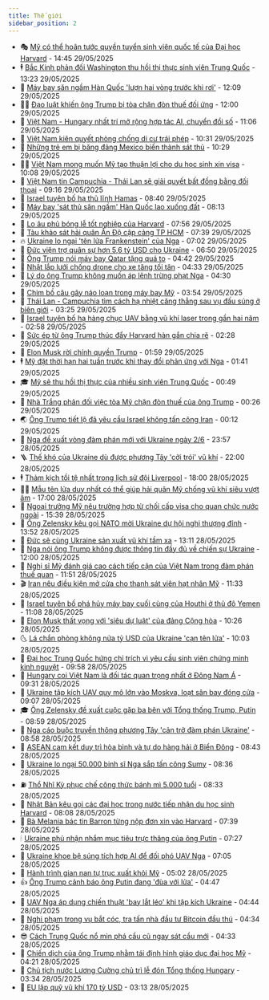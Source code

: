 ```yaml
---
title: Thế giới
sidebar_position: 2
---
```


<!-- vnexpress-the-gioi:START -->
- 🎭 [Mỹ có thể hoãn tước quyền tuyển sinh viên quốc tế của Đại học Harvard](https://vnexpress.net/my-co-the-hoan-tuoc-quyen-tuyen-sinh-vien-quoc-te-cua-dai-hoc-harvard-4892218.html) - 14:45 29/05/2025
- 🕴 [Bắc Kinh phản đối Washington thu hồi thị thực sinh viên Trung Quốc](https://vnexpress.net/bac-kinh-phan-doi-washington-thu-hoi-thi-thuc-sinh-vien-trung-quoc-4892190.html) - 13:23 29/05/2025
- 🤭 [Máy bay săn ngầm Hàn Quốc &#39;lượn hai vòng trước khi rơi&#39;](https://vnexpress.net/may-bay-san-ngam-han-quoc-luon-hai-vong-truoc-khi-roi-4892177.html) - 12:09 29/05/2025
- 🧑‍💻 [Đạo luật khiến ông Trump bị tòa chặn đòn thuế đối ứng](https://vnexpress.net/dao-luat-khien-ong-trump-bi-toa-chan-don-thue-doi-ung-4891798.html) - 12:00 29/05/2025
- 🦏 [Việt Nam - Hungary nhất trí mở rộng hợp tác AI, chuyển đổi số](https://vnexpress.net/viet-nam-hungary-nhat-tri-mo-rong-hop-tac-ai-chuyen-doi-so-4892179.html) - 11:06 29/05/2025
- 🦒 [Việt Nam kiên quyết phòng chống di cư trái phép](https://vnexpress.net/viet-nam-kien-quyet-phong-chong-di-cu-trai-phep-4892146.html) - 10:31 29/05/2025
- 🌈 [Những trẻ em bị băng đảng Mexico biến thành sát thủ](https://vnexpress.net/nhung-tre-em-bi-bang-dang-mexico-bien-thanh-sat-thu-4891793.html) - 10:29 29/05/2025
- 🧑‍🏫 [Việt Nam mong muốn Mỹ tạo thuận lợi cho du học sinh xin visa](https://vnexpress.net/viet-nam-mong-muon-my-tao-thuan-loi-cho-du-hoc-sinh-xin-visa-4892127.html) - 10:08 29/05/2025
- 🐲 [Việt Nam tin Campuchia - Thái Lan sẽ giải quyết bất đồng bằng đối thoại](https://vnexpress.net/viet-nam-tin-campuchia-thai-lan-se-giai-quyet-bat-dong-bang-doi-thoai-4892128.html) - 09:16 29/05/2025
- 🦒 [Israel tuyên bố hạ thủ lĩnh Hamas](https://vnexpress.net/israel-tuyen-bo-ha-thu-linh-hamas-4891889.html) - 08:40 29/05/2025
- 🐻 [Máy bay &#39;sát thủ săn ngầm&#39; Hàn Quốc lao xuống đất](https://vnexpress.net/may-bay-sat-thu-san-ngam-han-quoc-lao-xuong-dat-4892029.html) - 08:13 29/05/2025
- 🚀 [Lo âu phủ bóng lễ tốt nghiệp của Harvard](https://vnexpress.net/lo-au-phu-bong-le-tot-nghiep-cua-harvard-4891788.html) - 07:56 29/05/2025
- 🥰 [Tàu khảo sát hải quân Ấn Độ cập cảng TP HCM](https://vnexpress.net/tau-khao-sat-hai-quan-an-do-cap-cang-tp-hcm-4891987.html) - 07:39 29/05/2025
- 🔥 [Ukraine lo ngại &#39;tên lửa Frankenstein&#39; của Nga](https://vnexpress.net/ukraine-lo-ngai-ten-lua-frankenstein-cua-nga-4891803.html) - 07:02 29/05/2025
- 🥳 [Đức viện trợ quân sự hơn 5,6 tỷ USD cho Ukraine](https://vnexpress.net/duc-vien-tro-quan-su-hon-5-6-ty-usd-cho-ukraine-4891947.html) - 06:50 29/05/2025
- 💼 [Ông Trump nói máy bay Qatar tặng quá to](https://vnexpress.net/ong-trump-noi-may-bay-qatar-tang-qua-to-4891926.html) - 04:42 29/05/2025
- 🤡 [Nhật lắp lưới chống drone cho xe tăng tối tân](https://vnexpress.net/nhat-lap-luoi-chong-drone-cho-xe-tang-toi-tan-4891908.html) - 04:33 29/05/2025
- 🌁 [Lý do ông Trump không muốn áp lệnh trừng phạt Nga](https://vnexpress.net/ly-do-ong-trump-khong-muon-ap-lenh-trung-phat-nga-4891369.html) - 04:30 29/05/2025
- 🤩 [Chim bồ câu gây náo loạn trong máy bay Mỹ](https://vnexpress.net/chim-bo-cau-gay-nao-loan-trong-may-bay-my-4891800.html) - 03:54 29/05/2025
- 🎉 [Thái Lan - Campuchia tìm cách hạ nhiệt căng thẳng sau vụ đấu súng ở biên giới](https://vnexpress.net/thai-lan-campuchia-tim-cach-ha-nhiet-cang-thang-sau-vu-dau-sung-o-bien-gioi-4891801.html) - 03:25 29/05/2025
- 🎉 [Israel tuyên bố hạ hàng chục UAV bằng vũ khí laser trong gần hai năm](https://vnexpress.net/israel-tuyen-bo-ha-hang-chuc-uav-bang-vu-khi-laser-trong-gan-hai-nam-4891796.html) - 02:58 29/05/2025
- 🌁 [Sức ép từ ông Trump thúc đẩy Harvard hàn gắn chia rẽ](https://vnexpress.net/suc-ep-tu-ong-trump-thuc-day-harvard-han-gan-chia-re-4891559.html) - 02:28 29/05/2025
- 🌊 [Elon Musk rời chính quyền Trump](https://vnexpress.net/elon-musk-roi-chinh-quyen-trump-4891799.html) - 01:59 29/05/2025
- 🕴 [Mỹ đặt thời hạn hai tuần trước khi thay đổi phản ứng với Nga](https://vnexpress.net/my-dat-thoi-han-hai-tuan-truoc-khi-thay-doi-phan-ung-voi-nga-4891769.html) - 01:41 29/05/2025
- 🎓 [Mỹ sẽ thu hồi thị thực của nhiều sinh viên Trung Quốc](https://vnexpress.net/my-se-thu-hoi-thi-thuc-cua-nhieu-sinh-vien-trung-quoc-4891762.html) - 00:49 29/05/2025
- 🦩 [Nhà Trắng phản đối việc tòa Mỹ chặn đòn thuế của ông Trump](https://vnexpress.net/nha-trang-phan-doi-viec-toa-my-chan-don-thue-cua-ong-trump-4891765.html) - 00:26 29/05/2025
- 🌏 [Ông Trump tiết lộ đã yêu cầu Israel không tấn công Iran](https://vnexpress.net/ong-trump-tiet-lo-da-yeu-cau-israel-khong-tan-cong-iran-4891760.html) - 00:12 29/05/2025
- 🌋 [Nga đề xuất vòng đàm phán mới với Ukraine ngày 2/6](https://vnexpress.net/nga-de-xuat-vong-dam-phan-moi-voi-ukraine-ngay-2-6-4891759.html) - 23:57 28/05/2025
- 🪜 [Thế khó của Ukraine dù được phương Tây &#39;cởi trói&#39; vũ khí](https://vnexpress.net/the-kho-cua-ukraine-du-duoc-phuong-tay-coi-troi-vu-khi-4891381.html) - 22:00 28/05/2025
- 🕴 [Thảm kịch tồi tệ nhất trong lịch sử đội Liverpool](https://vnexpress.net/tham-kich-toi-te-nhat-trong-lich-su-doi-liverpool-4890968.html) - 18:00 28/05/2025
- 🧑‍🏫 [Mẫu tên lửa duy nhất có thể giúp hải quân Mỹ chống vũ khí siêu vượt âm](https://vnexpress.net/mau-ten-lua-duy-nhat-co-the-giup-hai-quan-my-chong-vu-khi-sieu-vuot-am-4889757.html) - 17:00 28/05/2025
- 🌮 [Ngoại trưởng Mỹ nêu trường hợp từ chối cấp visa cho quan chức nước ngoài](https://vnexpress.net/ngoai-truong-my-neu-truong-hop-tu-choi-cap-visa-cho-quan-chuc-nuoc-ngoai-4891734.html) - 15:39 28/05/2025
- 🚦 [Ông Zelensky kêu gọi NATO mời Ukraine dự hội nghị thượng đỉnh](https://vnexpress.net/ong-zelensky-keu-goi-nato-moi-ukraine-du-hoi-nghi-thuong-dinh-4891715.html) - 13:52 28/05/2025
- 💫 [Đức sẽ cùng Ukraine sản xuất vũ khí tầm xa](https://vnexpress.net/duc-se-cung-ukraine-san-xuat-vu-khi-tam-xa-4891712.html) - 13:11 28/05/2025
- 🤡 [Nga nói ông Trump không được thông tin đầy đủ về chiến sự Ukraine](https://vnexpress.net/nga-noi-ong-trump-khong-duoc-thong-tin-day-du-ve-chien-su-ukraine-4891702.html) - 12:00 28/05/2025
- 🦣 [Nghị sĩ Mỹ đánh giá cao cách tiếp cận của Việt Nam trong đàm phán thuế quan](https://vnexpress.net/nghi-si-my-danh-gia-cao-cach-tiep-can-cua-viet-nam-trong-dam-phan-thue-quan-4891703.html) - 11:51 28/05/2025
- 🎬 [Iran nêu điều kiện mở cửa cho thanh sát viên hạt nhân Mỹ](https://vnexpress.net/iran-neu-dieu-kien-mo-cua-cho-thanh-sat-vien-hat-nhan-my-4891617.html) - 11:33 28/05/2025
- 🎉 [Israel tuyên bố phá hủy máy bay cuối cùng của Houthi ở thủ đô Yemen](https://vnexpress.net/israel-tuyen-bo-pha-huy-may-bay-cuoi-cung-cua-houthi-o-thu-do-yemen-4891635.html) - 11:08 28/05/2025
- 🎡 [Elon Musk thất vọng với &#39;siêu dự luật&#39; của đảng Cộng hòa](https://vnexpress.net/elon-musk-that-vong-voi-sieu-du-luat-cua-dang-cong-hoa-4891618.html) - 10:26 28/05/2025
- 🌜 [Lá chắn phòng không nửa tỷ USD của Ukraine &#39;cạn tên lửa&#39;](https://vnexpress.net/la-chan-phong-khong-nua-ty-usd-cua-ukraine-can-ten-lua-4891034.html) - 10:03 28/05/2025
- 🎡 [Đại học Trung Quốc hứng chỉ trích vì yêu cầu sinh viên chứng minh kinh nguyệt](https://vnexpress.net/dai-hoc-trung-quoc-hung-chi-trich-vi-yeu-cau-sinh-vien-chung-minh-kinh-nguyet-4891568.html) - 09:58 28/05/2025
- 🤗 [Hungary coi Việt Nam là đối tác quan trọng nhất ở Đông Nam Á](https://vnexpress.net/hungary-coi-viet-nam-la-doi-tac-quan-trong-nhat-o-dong-nam-a-4891626.html) - 09:31 28/05/2025
- 🦩 [Ukraine tập kích UAV quy mô lớn vào Moskva, loạt sân bay đóng cửa](https://vnexpress.net/ukraine-tap-kich-uav-quy-mo-lon-vao-moskva-loat-san-bay-dong-cua-4891562.html) - 09:07 28/05/2025
- 🎓 [Ông Zelensky đề xuất cuộc gặp ba bên với Tổng thống Trump, Putin](https://vnexpress.net/ong-zelensky-de-xuat-cuoc-gap-ba-ben-voi-tong-thong-trump-putin-4891589.html) - 08:59 28/05/2025
- 🌁 [Nga cáo buộc truyền thông phương Tây &#39;cản trở đàm phán Ukraine&#39;](https://vnexpress.net/nga-cao-buoc-truyen-thong-phuong-tay-can-tro-dam-phan-ukraine-4891580.html) - 08:58 28/05/2025
- 🤩 [ASEAN cam kết duy trì hòa bình và tự do hàng hải ở Biển Đông](https://vnexpress.net/asean-cam-ket-duy-tri-hoa-binh-va-tu-do-hang-hai-o-bien-dong-4891615.html) - 08:43 28/05/2025
- 👹 [Ukraine lo ngại 50.000 binh sĩ Nga sắp tấn công Sumy](https://vnexpress.net/ukraine-lo-ngai-50-000-binh-si-nga-sap-tan-cong-sumy-4891607.html) - 08:36 28/05/2025
- ⛽️ [Thổ Nhĩ Kỳ phục chế công thức bánh mì 5.000 tuổi](https://vnexpress.net/tho-nhi-ky-phuc-che-cong-thuc-banh-mi-5-000-tuoi-4891214.html) - 08:33 28/05/2025
- 🚀 [Nhật Bản kêu gọi các đại học trong nước tiếp nhận du học sinh Harvard](https://vnexpress.net/nhat-ban-keu-goi-cac-dai-hoc-trong-nuoc-tiep-nhan-du-hoc-sinh-harvard-4891554.html) - 08:08 28/05/2025
- 🎡 [Bà Melania bác tin Barron từng nộp đơn xin vào Harvard](https://vnexpress.net/ba-melania-bac-tin-barron-tung-nop-don-xin-vao-harvard-4891564.html) - 07:39 28/05/2025
- 🕯 [Ukraine phủ nhận nhắm mục tiêu trực thăng của ông Putin](https://vnexpress.net/ukraine-phu-nhan-nham-muc-tieu-truc-thang-cua-ong-putin-4891472.html) - 07:27 28/05/2025
- 🐻 [Ukraine khoe bệ súng tích hợp AI để đối phó UAV Nga](https://vnexpress.net/ukraine-khoe-be-sung-tich-hop-ai-de-doi-pho-uav-nga-4891482.html) - 07:05 28/05/2025
- 🚦 [Hành trình gian nan tự trục xuất khỏi Mỹ](https://vnexpress.net/hanh-trinh-gian-nan-tu-truc-xuat-khoi-my-4890875.html) - 05:02 28/05/2025
- 👍 [Ông Trump cảnh báo ông Putin đang &#39;đùa với lửa&#39;](https://vnexpress.net/ong-trump-canh-bao-ong-putin-dang-dua-voi-lua-4891443.html) - 04:47 28/05/2025
- 🚀 [UAV Nga áp dụng chiến thuật &#39;bay lắt léo&#39; khi tập kích Ukraine](https://vnexpress.net/uav-nga-ap-dung-chien-thuat-bay-lat-leo-khi-tap-kich-ukraine-4891415.html) - 04:44 28/05/2025
- 🌮 [Nghi phạm trong vụ bắt cóc, tra tấn nhà đầu tư Bitcoin đầu thú](https://vnexpress.net/nghi-pham-trong-vu-bat-coc-tra-tan-nha-dau-tu-bitcoin-dau-thu-4891407.html) - 04:34 28/05/2025
- 😎 [Cách Trung Quốc nổ mìn phá cầu cũ ngay sát cầu mới](https://vnexpress.net/cach-trung-quoc-no-min-pha-cau-cu-ngay-sat-cau-moi-4891477.html) - 04:33 28/05/2025
- 🐲 [Chiến dịch của ông Trump nhằm tái định hình giáo dục đại học Mỹ](https://vnexpress.net/chien-dich-cua-ong-trump-nham-tai-dinh-hinh-giao-duc-dai-hoc-my-4891380.html) - 04:21 28/05/2025
- 💫 [Chủ tịch nước Lương Cường chủ trì lễ đón Tổng thống Hungary](https://vnexpress.net/chu-tich-nuoc-luong-cuong-chu-tri-le-don-tong-thong-hungary-4891388.html) - 03:34 28/05/2025
- 👀 [EU lập quỹ vũ khí 170 tỷ USD](https://vnexpress.net/eu-lap-quy-vu-khi-170-ty-usd-4891391.html) - 03:13 28/05/2025<!-- vnexpress-the-gioi:END -->